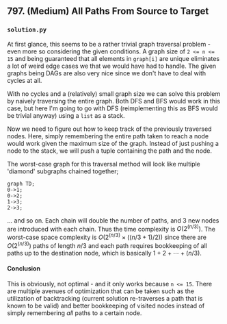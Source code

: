 ## 797. (Medium) All Paths From Source to Target

### `solution.py`

At first glance, this seems to be a rather trivial graph traversal problem - even more so considering the given conditions. A graph size of  `2 <= n <= 15` and being guaranteed that all elements in `graph[i]` are unique eliminates a lot of weird edge cases we that we would have had to handle. The given graphs being DAGs are also very nice since we don't have to deal with cycles at all.





With no cycles and a (relatively) small graph size we can solve this problem by naively traversing the entire graph. Both DFS and BFS would work in this case, but here I'm going to go with DFS (reimplementing this as BFS would be trivial anyway) using a `list` as a stack.





Now we need to figure out how to keep track of the previously traversed nodes. Here, simply remembering the entire path taken to reach a node would work given the maximum size of the graph. Instead of just pushing a node to the stack, we will push a tuple containing the path and the node.





The worst-case graph for this traversal method will look like multiple 'diamond' subgraphs chained together;

```mermaid
graph TD;
0->1;
0->2;
1->3;
2->3;
```
... and so on.
Each chain will double the number of paths, and 3 new nodes are introduced with each chain. Thus the time complexity is $O(2^(n/3))$.
The worst-case space complexity is $O(2^(n/3)\times((n/3+1)/2))$ since there are $O(2^(n/3))$ paths of length $n/3$ and each path requires bookkeeping of all paths up to the destination node, which is basically $1 + 2 + \dotsb + (n/3)$.

#### Conclusion
This is obviously, not optimal - and it only works because `n <= 15`.  There are multiple avenues of optimization that can be taken such as the utilization of backtracking (current solution re-traverses a path that is known to be valid) and better bookkeeping of visited nodes instead of simply remembering *all* paths to a certain node.